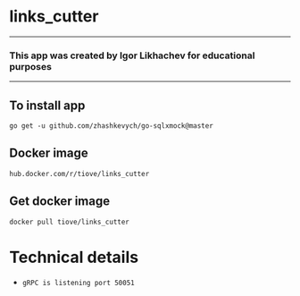# links_cutter
---
### This app was created by Igor Likhachev for educational purposes
---
## To install app
```
go get -u github.com/zhashkevych/go-sqlxmock@master
```
## Docker image
```
hub.docker.com/r/tiove/links_cutter
```
## Get docker image
```
docker pull tiove/links_cutter
```
 
# Technical details
* `gRPC is listening port 50051`
